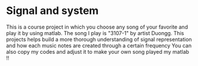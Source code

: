 # Signal and system
This is a course project in which you choose any song of your favorite and play it by using matlab. The song I play is "3107-1" by artist Duongg.
This projects helps build a more thorough understanding of signal representation and how each music notes are created through a certain frequency
You can also copy my codes and adjust it to make your own song played my matlab !!
